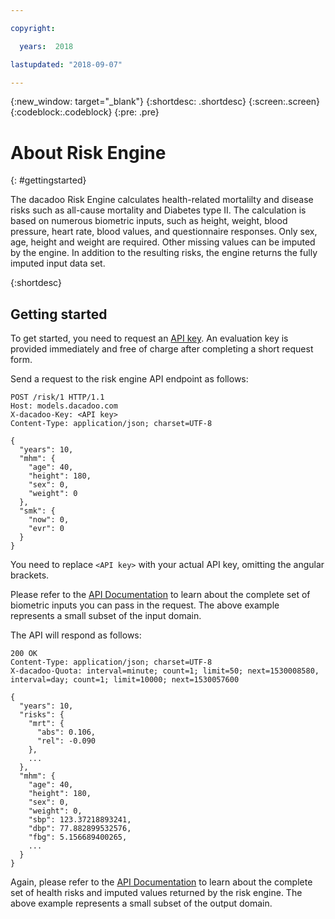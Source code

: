 ```yaml
---

copyright:

  years:  2018

lastupdated: "2018-09-07"

---
```



{:new_window: target="_blank"}
{:shortdesc: .shortdesc}
{:screen:.screen}
{:codeblock:.codeblock}
{:pre: .pre}

# About Risk Engine
{: #gettingstarted}

The dacadoo Risk Engine calculates health-related mortalilty and disease risks such as all-cause mortality and Diabetes type II. The calculation is based on numerous biometric inputs, such as height, weight, blood pressure, heart rate, blood values, and questionnaire responses. Only sex, age, height and weight are required. Other missing values can be imputed by the engine. In addition to the resulting risks, the engine returns the fully imputed input data set.

{:shortdesc}

## Getting started

To get started, you need to request an [API key](https://models.dacadoo.com/doc/key). An evaluation key is provided immediately and free of charge after completing a short request form.

Send a request to the risk engine API endpoint as follows:

```
POST /risk/1 HTTP/1.1
Host: models.dacadoo.com
X-dacadoo-Key: <API key>
Content-Type: application/json; charset=UTF-8

{
  "years": 10,
  "mhm": {
    "age": 40,
    "height": 180,
    "sex": 0,
    "weight": 0
  },
  "smk": {
    "now": 0,
    "evr": 0
  }
}
```

You need to replace `<API key>` with your actual API key, omitting the angular brackets.

Please refer to the [API Documentation](https://models.dacadoo.com/doc/risk/) to learn about the complete set of biometric inputs you can pass in the request. The above example represents a small subset of the input domain.

The API will respond as follows:

```
200 OK
Content-Type: application/json; charset=UTF-8
X-dacadoo-Quota: interval=minute; count=1; limit=50; next=1530008580, interval=day; count=1; limit=10000; next=1530057600

{
  "years": 10,
  "risks": {
    "mrt": {
      "abs": 0.106,
      "rel": -0.090
    },
    ...
  },
  "mhm": {
    "age": 40,
    "height": 180,
    "sex": 0,
    "weight": 0,
    "sbp": 123.37218893241,
    "dbp": 77.882899532576,
    "fbg": 5.156689400265,
    ...
  }
}
```

Again, please refer to the [API Documentation](https://models.dacadoo.com/doc/risk/) to learn about the complete set of health risks and imputed values returned by the risk engine. The above example represents a small subset of the output domain.

